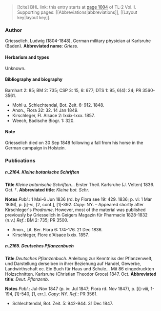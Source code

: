 > [!cite] BHL link: this entry starts at [page 1004](https://www.biodiversitylibrary.org/page/33121135) of TL-2 Vol. I.
> Supporting pages: [[Abbreviations|abbreviations]], [[Layout key|layout key]].

### Author

Griesselich, Ludwig (1804-1848), German military physician at Karlsruhe (Baden). 
**Abbreviated name**: *Griess.*

#### Herbarium and types

Unknown.

#### Bibliography and biography

Barnhart 2: 85; BM 2: 735; CSP 3: 15, 6: 677; DTS 1: 95, 6(4): 24; PR 3560-3561.
- Mohl u. Schlechtendal, Bot. Zeit. 6: 912. 1848.
- Anon., Flora 32: 32. 14 Jan 1849.
- Kirschleger, Fl. Alsace 2: lxxix-lxxx. 1857.
- Weech, Badische Biogr. 1: 320.

#### Note

Griesselich died on 30 Sep 1848 following a fall from his horse in the German campaign in Holstein.

### Publications

##### n.2164. Kleine botanische Schriften

**Title**
*Kleine botanische Schriften*... Erster Theil. Karlsruhe (J. Velten) 1836. Oct. †.
**Abbreviated title**: *Kleine bot. Schr.*

**Notes**
*Publ*.: 1 Mai-6 Jun 1836 (rd. by Flora see 19: 429. 1836; p. vi: 1 Mar 1836), p. \[i\]-vi, \[2, cont.\], \[1\]-392. *Copy*: NY. – Appeared shortly after Kirschleger's *Prodrome*. However, most of the material was published previously by Griesselich in Geigers Magazin für Pharmacie 1828-1832 (n.v.)
*Ref*.: BM 2: 735; PR 3500.
- Anon., Lit. Ber. Flora 6: 174-176. 21 Dec 1836.
- Kirschleger, Flore d'Alsace lxxix. 1857.

##### n.2165. Deutsches Pflanzenbuch

**Title**
*Deutsches Pflanzenbuch*. Anleitung zur Kenntniss der Pflanzenwelt, und Darstellung derselben in ihrer Beziehung auf Handel, Gewerbe, Landwirthschaft ec. Ein Buch für Haus und Schule... Mit 86 eingedruckten Holzschnitten. Karlsruhe (Christian Theodor Groos) 1847. Oct.
**Abbreviated title**: *Deut. Pflanzenb*.

**Notes**
*Publ*.: Jul-Nov 1847 (p. iv: Jul 1847; Flora rd. Nov 1847), p. \[i\]-viii, 1-194, \[1\]-540, \[1, err.\]. *Copy*: NY.
*Ref*.: PR 3561.
- Schlechtendal, Bot. Zeit. 5: 942-944. 31 Dec 1847.

